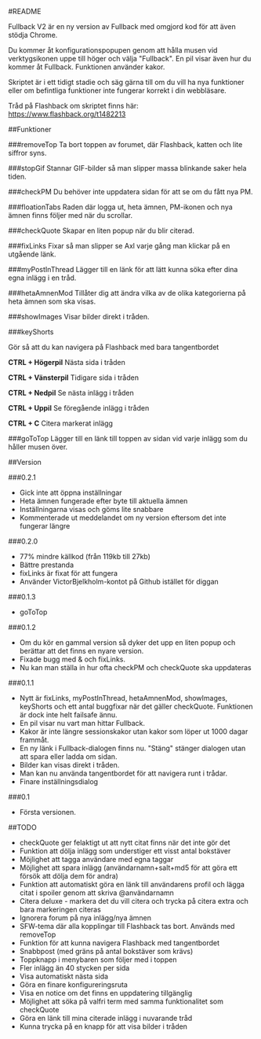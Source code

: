 #README

Fullback V2 är en ny version av Fullback med omgjord kod för att även stödja Chrome.

Du kommer åt konfigurationspopupen genom att hålla musen vid verktygsikonen uppe till höger och välja "Fullback".
En pil visar även hur du kommer åt Fullback. Funktionen använder kakor.

Skriptet är i ett tidigt stadie och säg gärna till om du vill ha nya funktioner eller om befintliga funktioner inte fungerar korrekt i din webbläsare.

Tråd på Flashback om skriptet finns här: https://www.flashback.org/t1482213

##Funktioner

###removeTop
Ta bort toppen av forumet, där Flashback, katten och lite siffror syns. 

###stopGif 
Stannar GIF-bilder så man slipper massa blinkande saker hela tiden.

###checkPM
Du behöver inte uppdatera sidan för att se om du fått nya PM.

###floationTabs
Raden där logga ut, heta ämnen, PM-ikonen och nya ämnen finns följer med när du scrollar.

###checkQuote
Skapar en liten popup när du blir citerad.

###fixLinks
Fixar så man slipper se Axl varje gång man klickar på en utgående länk.

###myPostInThread
Lägger till en länk för att lätt kunna söka efter dina egna inlägg i en tråd.

###hetaAmnenMod
Tillåter dig att ändra vilka av de olika kategorierna på heta ämnen som ska visas.

###showImages
Visar bilder direkt i tråden.

###keyShorts

Gör så att du kan navigera på Flashback med bara tangentbordet

**CTRL + Högerpil**
Nästa sida i tråden


**CTRL + Vänsterpil**
Tidigare sida i tråden


**CTRL + Nedpil**
Se nästa inlägg i tråden


**CTRL + Uppil**
Se föregående inlägg i tråden


**CTRL + C**
Citera markerat inlägg

###goToTop
Lägger till en länk till toppen av sidan vid varje inlägg som du håller musen över.

##Version

###0.2.1
- Gick inte att öppna inställningar
- Heta ämnen fungerade efter byte till aktuella ämnen
- Inställningarna visas och göms lite snabbare
- Kommenterade ut meddelandet om ny version eftersom det inte fungerar längre

###0.2.0
- 77% mindre källkod (från 119kb till 27kb)
- Bättre prestanda
- fixLinks är fixat för att fungera
- Använder VictorBjelkholm-kontot på Github istället för diggan

###0.1.3
- goToTop

###0.1.2
- Om du kör en gammal version så dyker det upp en liten popup och berättar att det finns en nyare version.
- Fixade bugg med & och fixLinks.
- Nu kan man ställa in hur ofta checkPM och checkQuote ska uppdateras

###0.1.1
- Nytt är fixLinks, myPostInThread, hetaAmnenMod, showImages, keyShorts och ett antal buggfixar när det gäller checkQuote. Funktionen är dock inte helt failsafe ännu.
- En pil visar nu vart man hittar Fullback.
- Kakor är inte längre sessionskakor utan kakor som löper ut 1000 dagar frammåt.
- En ny länk i Fullback-dialogen finns nu. "Stäng" stänger dialogen utan att spara eller ladda om sidan.
- Bilder kan visas direkt i tråden.
- Man kan nu använda tangentbordet för att navigera runt i trådar.
- Finare inställningsdialog

###0.1
- Första versionen.

##TODO

- checkQuote ger felaktigt ut att nytt citat finns när det inte gör det
- Funktion att dölja inlägg som understiger ett visst antal bokstäver
- Möjlighet att tagga användare med egna taggar
- Möjlighet att spara inlägg (användarnamn+salt+md5 för att göra ett försök att dölja dem för andra)
- Funktion att automatiskt göra en länk till användarens profil och lägga citat i spoiler genom att skriva @användarnamn
- Citera deluxe - markera det du vill citera och trycka på citera extra och bara markeringen citeras
- Ignorera forum på nya inlägg/nya ämnen
- SFW-tema där alla kopplingar till Flashback tas bort. Används med removeTop
- Funktion för att kunna navigera Flashback med tangentbordet
- Snabbpost (med gräns på antal bokstäver som krävs)
- Toppknapp i menybaren som följer med i toppen
- Fler inlägg än 40 stycken per sida
- Visa automatiskt nästa sida
- Göra en finare konfigureringsruta
- Visa en notice om det finns en uppdatering tillgänglig
- Möjlighet att söka på valfri term med samma funktionalitet som checkQuote
- Göra en länk till mina citerade inlägg i nuvarande tråd
- Kunna trycka på en knapp för att visa bilder i tråden
